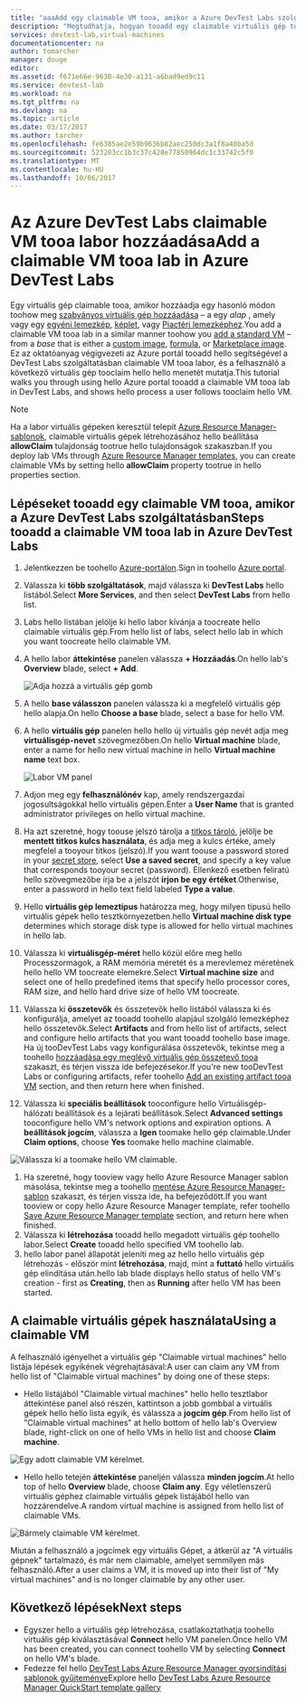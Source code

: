 ```yaml
---
title: "aaaAdd egy claimable VM tooa, amikor a Azure DevTest Labs szolgáltatásban |} Microsoft Docs"
description: "Megtudhatja, hogyan tooadd egy claimable virtuális gép tooa, amikor a Azure DevTest Labs szolgáltatásban"
services: devtest-lab,virtual-machines
documentationcenter: na
author: tomarcher
manager: douge
editor: 
ms.assetid: f671e66e-9630-4e30-a131-a6bad9ed9c11
ms.service: devtest-lab
ms.workload: na
ms.tgt_pltfrm: na
ms.devlang: na
ms.topic: article
ms.date: 03/17/2017
ms.author: tarcher
ms.openlocfilehash: fe6385ae2e59b9636b82aec250dc3a1f8a40ba5d
ms.sourcegitcommit: 523283cc1b3c37c428e77850964dc1c33742c5f0
ms.translationtype: MT
ms.contentlocale: hu-HU
ms.lasthandoff: 10/06/2017
---
```

# <a name="add-a-claimable-vm-tooa-lab-in-azure-devtest-labs"></a><span data-ttu-id="f4716-103">Az Azure DevTest Labs claimable VM tooa labor hozzáadása</span><span class="sxs-lookup"><span data-stu-id="f4716-103">Add a claimable VM tooa lab in Azure DevTest Labs</span></span>
<span data-ttu-id="f4716-104">Egy virtuális gép claimable tooa, amikor hozzáadja egy hasonló módon toohow meg [szabványos virtuális gép hozzáadása](devtest-lab-add-vm.md) – a egy *alap* , amely vagy egy [egyéni lemezkép](devtest-lab-create-template.md), [képlet](devtest-lab-manage-formulas.md), vagy [Piactéri lemezképhez](devtest-lab-configure-marketplace-images.md).</span><span class="sxs-lookup"><span data-stu-id="f4716-104">You add a claimable VM tooa lab in a similar manner toohow you [add a standard VM](devtest-lab-add-vm.md) – from a *base* that is either a [custom image](devtest-lab-create-template.md), [formula](devtest-lab-manage-formulas.md), or [Marketplace image](devtest-lab-configure-marketplace-images.md).</span></span> <span data-ttu-id="f4716-105">Ez az oktatóanyag végigvezeti az Azure portál tooadd hello segítségével a DevTest Labs szolgáltatásban claimable VM tooa labor, és a felhasználó a következő virtuális gép tooclaim hello hello menetét mutatja.</span><span class="sxs-lookup"><span data-stu-id="f4716-105">This tutorial walks you through using hello Azure portal tooadd a claimable VM tooa lab in DevTest Labs, and shows hello process a user follows tooclaim hello VM.</span></span>

> [!NOTE]
> <span data-ttu-id="f4716-106">Ha a labor virtuális gépeken keresztül telepít [Azure Resource Manager-sablonok](devtest-lab-create-environment-from-arm.md), claimable virtuális gépek létrehozásához hello beállítása **allowClaim** tulajdonság tootrue hello tulajdonságok szakaszban.</span><span class="sxs-lookup"><span data-stu-id="f4716-106">If you deploy lab VMs through [Azure Resource Manager templates](devtest-lab-create-environment-from-arm.md), you can create claimable VMs by setting hello **allowClaim** property tootrue in hello properties section.</span></span>
>
>

## <a name="steps-tooadd-a-claimable-vm-tooa-lab-in-azure-devtest-labs"></a><span data-ttu-id="f4716-107">Lépéseket tooadd egy claimable VM tooa, amikor a Azure DevTest Labs szolgáltatásban</span><span class="sxs-lookup"><span data-stu-id="f4716-107">Steps tooadd a claimable VM tooa lab in Azure DevTest Labs</span></span>
1. <span data-ttu-id="f4716-108">Jelentkezzen be toohello [Azure-portálon](http://go.microsoft.com/fwlink/p/?LinkID=525040).</span><span class="sxs-lookup"><span data-stu-id="f4716-108">Sign in toohello [Azure portal](http://go.microsoft.com/fwlink/p/?LinkID=525040).</span></span>
1. <span data-ttu-id="f4716-109">Válassza ki **több szolgáltatások**, majd válassza ki **DevTest Labs** hello listából.</span><span class="sxs-lookup"><span data-stu-id="f4716-109">Select **More Services**, and then select **DevTest Labs** from hello list.</span></span>
1. <span data-ttu-id="f4716-110">Labs hello listában jelölje ki hello labor kívánja a toocreate hello claimable virtuális gép.</span><span class="sxs-lookup"><span data-stu-id="f4716-110">From hello list of labs, select hello lab in which you want toocreate hello claimable VM.</span></span>  
1. <span data-ttu-id="f4716-111">A hello labor **áttekintése** panelen válassza **+ Hozzáadás**.</span><span class="sxs-lookup"><span data-stu-id="f4716-111">On hello lab's **Overview** blade, select **+ Add**.</span></span>  

    ![Adja hozzá a virtuális gép gomb](./media/devtest-lab-add-vm/devtestlab-home-blade-add-vm.png)

1. <span data-ttu-id="f4716-113">A hello **base válasszon** panelen válassza ki a megfelelő virtuális gép hello alapja.</span><span class="sxs-lookup"><span data-stu-id="f4716-113">On hello **Choose a base** blade, select a base for hello VM.</span></span>
1. <span data-ttu-id="f4716-114">A hello **virtuális gép** panelen hello hello új virtuális gép nevét adja meg **virtuálisgép-nevet** szövegmezőben.</span><span class="sxs-lookup"><span data-stu-id="f4716-114">On hello **Virtual machine** blade, enter a name for hello new virtual machine in hello **Virtual machine name** text box.</span></span>

    ![Labor VM panel](./media/devtest-lab-add-vm/devtestlab-lab-vm-blade.png)

1. <span data-ttu-id="f4716-116">Adjon meg egy **felhasználónév** kap, amely rendszergazdai jogosultságokkal hello virtuális gépen.</span><span class="sxs-lookup"><span data-stu-id="f4716-116">Enter a **User Name** that is granted administrator privileges on hello virtual machine.</span></span>  
1. <span data-ttu-id="f4716-117">Ha azt szeretné, hogy toouse jelszó tárolja a [titkos tároló](https://azure.microsoft.com/updates/azure-devtest-labs-keep-your-secrets-safe-and-easy-to-use-with-the-new-personal-secret-store), jelölje be **mentett titkos kulcs használata**, és adja meg a kulcs értéke, amely megfelel a tooyour titkos (jelszó).</span><span class="sxs-lookup"><span data-stu-id="f4716-117">If you want toouse a password stored in your [secret store](https://azure.microsoft.com/updates/azure-devtest-labs-keep-your-secrets-safe-and-easy-to-use-with-the-new-personal-secret-store), select **Use a saved secret**, and specify a key value that corresponds tooyour secret (password).</span></span> <span data-ttu-id="f4716-118">Ellenkező esetben feliratú hello szövegmezőbe írja be a jelszót **írjon be egy értéket**.</span><span class="sxs-lookup"><span data-stu-id="f4716-118">Otherwise, enter a password in hello text field labeled **Type a value**.</span></span>
1. <span data-ttu-id="f4716-119">Hello **virtuális gép lemeztípus** határozza meg, hogy milyen típusú hello virtuális gépek hello tesztkörnyezetben.</span><span class="sxs-lookup"><span data-stu-id="f4716-119">hello **Virtual machine disk type** determines which storage disk type is allowed for hello virtual machines in hello lab.</span></span>
1. <span data-ttu-id="f4716-120">Válassza ki **virtuálisgép-méret** hello közül előre meg hello Processzormagok, a RAM memória méretét és a merevlemez méretének hello hello VM toocreate elemekre.</span><span class="sxs-lookup"><span data-stu-id="f4716-120">Select **Virtual machine size** and select one of hello predefined items that specify hello processor cores, RAM size, and hello hard drive size of hello VM toocreate.</span></span>
1. <span data-ttu-id="f4716-121">Válassza ki **összetevők** és összetevők hello listából válassza ki és konfigurálja, amelyet az tooadd toohello alapjául szolgáló lemezképhez hello összetevők.</span><span class="sxs-lookup"><span data-stu-id="f4716-121">Select **Artifacts** and from hello list of artifacts, select and configure hello artifacts that you want tooadd toohello base image.</span></span> <span data-ttu-id="f4716-122">Ha új tooDevTest Labs vagy konfigurálása összetevők, tekintse meg a toohello [hozzáadása egy meglévő virtuális gép összetevő tooa](devtest-lab-add-vm.md#add-an-existing-artifact-to-a-vm) szakaszt, és térjen vissza ide befejezésekor.</span><span class="sxs-lookup"><span data-stu-id="f4716-122">If you're new tooDevTest Labs or configuring artifacts, refer toohello [Add an existing artifact tooa VM](devtest-lab-add-vm.md#add-an-existing-artifact-to-a-vm) section, and then return here when finished.</span></span>
1. <span data-ttu-id="f4716-123">Válassza ki **speciális beállítások** tooconfigure hello Virtuálisgép-hálózati beállítások és a lejárati beállítások.</span><span class="sxs-lookup"><span data-stu-id="f4716-123">Select **Advanced settings** tooconfigure hello VM's network options and expiration options.</span></span> <span data-ttu-id="f4716-124">A **beállítások jogcím**, válassza a **Igen** toomake hello gép claimable.</span><span class="sxs-lookup"><span data-stu-id="f4716-124">Under **Claim options**, choose **Yes** toomake hello machine claimable.</span></span>

  ![Válassza ki a toomake hello VM claimable.](./media/devtest-lab-add-vm/devtestlab-claim-VM-option.png)

1. <span data-ttu-id="f4716-126">Ha szeretné, hogy tooview vagy hello Azure Resource Manager sablon másolása, tekintse meg a toohello [mentése Azure Resource Manager-sablon](devtest-lab-add-vm.md#save-azure-resource-manager-template) szakaszt, és térjen vissza ide, ha befejeződött.</span><span class="sxs-lookup"><span data-stu-id="f4716-126">If you want tooview or copy hello Azure Resource Manager template, refer toohello [Save Azure Resource Manager template](devtest-lab-add-vm.md#save-azure-resource-manager-template) section, and return here when finished.</span></span>
1. <span data-ttu-id="f4716-127">Válassza ki **létrehozása** tooadd hello megadott virtuális gép toohello labor.</span><span class="sxs-lookup"><span data-stu-id="f4716-127">Select **Create** tooadd hello specified VM toohello lab.</span></span>
1. <span data-ttu-id="f4716-128">hello labor panel állapotát jeleníti meg az hello hello virtuális gép létrehozás - először mint **létrehozása**, majd, mint a **futtató** hello virtuális gép elindítása után.</span><span class="sxs-lookup"><span data-stu-id="f4716-128">hello lab blade displays hello status of hello VM's creation - first as **Creating**, then as **Running** after hello VM has been started.</span></span>


## <a name="using-a-claimable-vm"></a><span data-ttu-id="f4716-129">A claimable virtuális gépek használata</span><span class="sxs-lookup"><span data-stu-id="f4716-129">Using a claimable VM</span></span>

<span data-ttu-id="f4716-130">A felhasználó igényelhet a virtuális gép "Claimable virtual machines" hello listája lépések egyikének végrehajtásával:</span><span class="sxs-lookup"><span data-stu-id="f4716-130">A user can claim any VM from hello list of "Claimable virtual machines" by doing one of these steps:</span></span>

* <span data-ttu-id="f4716-131">Hello listájából "Claimable virtual machines" hello hello tesztlabor áttekintése panel alsó részén, kattintson a jobb gombbal a virtuális gépek hello hello lista egyik, és válassza a **jogcím gép**.</span><span class="sxs-lookup"><span data-stu-id="f4716-131">From hello list of "Claimable virtual machines" at hello bottom of hello lab's Overview blade, right-click on one of hello VMs in hello list and choose **Claim machine**.</span></span>

 ![Egy adott claimable VM kérelmet.](./media/devtest-lab-add-vm/devtestlab-claim-VM.png)


* <span data-ttu-id="f4716-133">Hello hello tetején **áttekintése** paneljén válassza **minden jogcím**.</span><span class="sxs-lookup"><span data-stu-id="f4716-133">At hello top of hello **Overview** blade, choose **Claim any**.</span></span> <span data-ttu-id="f4716-134">Egy véletlenszerű virtuális géphez claimable virtuális gépek listájából hello van hozzárendelve.</span><span class="sxs-lookup"><span data-stu-id="f4716-134">A random virtual machine is assigned from hello list of claimable VMs.</span></span>

 ![Bármely claimable VM kérelmet.](./media/devtest-lab-add-vm/devtestlab-claim-any.png)


<span data-ttu-id="f4716-136">Miután a felhasználó a jogcímek egy virtuális Gépet, a átkerül az "A virtuális gépnek" tartalmazó, és már nem claimable, amelyet semmilyen más felhasználó.</span><span class="sxs-lookup"><span data-stu-id="f4716-136">After a user claims a VM, it is moved up into their list of "My virtual machines" and is no longer claimable by any other user.</span></span>

## <a name="next-steps"></a><span data-ttu-id="f4716-137">Következő lépések</span><span class="sxs-lookup"><span data-stu-id="f4716-137">Next steps</span></span>
* <span data-ttu-id="f4716-138">Egyszer hello a virtuális gép létrehozása, csatlakoztathatja toohello virtuális gép kiválasztásával **Connect** hello VM panelen.</span><span class="sxs-lookup"><span data-stu-id="f4716-138">Once hello VM has been created, you can connect toohello VM by selecting **Connect** on hello VM's blade.</span></span>
* <span data-ttu-id="f4716-139">Fedezze fel hello [DevTest Labs Azure Resource Manager gyorsindítási sablonok gyűjteménye](https://github.com/Azure/azure-devtestlab/tree/master/ARMTemplates)</span><span class="sxs-lookup"><span data-stu-id="f4716-139">Explore hello [DevTest Labs Azure Resource Manager QuickStart template gallery](https://github.com/Azure/azure-devtestlab/tree/master/ARMTemplates)</span></span>
